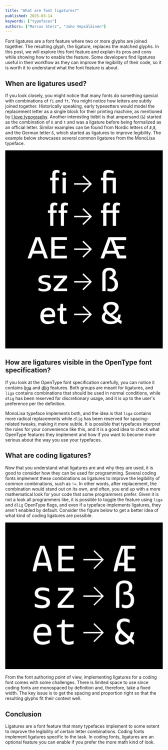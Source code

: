 ```yaml
---
title: "What are font ligatures?"
published: 2025-03-14
keywords: ["typefaces"]
authors: ["Marcus Sterz", "Juho Vepsäläinen"]
---
```


Font ligatures are a font feature where two or more glyphs are joined together. The resulting glyph, the ligature, replaces the matched glyphs. In this post, we will explore this font feature and explain its pros and cons while showing how to enable the feature. Some developers find ligatures useful in their workflow as they can improve the legibility of their code, so it is worth it to understand what the font feature is about.

## When are ligatures used?

If you look closely, you might notice that many fonts do something special with combinations of `fi` and `ft`. You might notice how letters are subtly joined together. Historically speaking, early typesetters would model the replacement letter as a single block for their printing machine, as mentioned by [I love typography](https://ilovetypography.com/2007/09/09/decline-and-fall-of-the-ligature/). Another interesting tidbit is that ampersand (`&`) started as the combination of `E` and `t` and was a ligature before being formalized as an official letter. Similar examples can be found from Nordic letters of `Æ`,`Œ`, and the German letter `ß`, which started as ligatures to improve legibility. The example below showcases several common ligatures from the MonoLisa typeface.

![Common ligatures (typeface: MonoLisa)](/images/MonoLisaBlogpostsVorlagen01.png)

## How are ligatures visible in the OpenType font specification?

If you look at the OpenType font specification carefully, you can notice it contains [liga](https://www.preusstype.com/techdata/otf_liga.php) and [dlig](https://www.preusstype.com/techdata/otf_dlig.php) features. Both groups are meant for ligatures, and `liga` contains combinations that should be used in normal conditions, while `dlig` has been reserved for discretionary usage, and it is up to the user's preference per the definition.

MonoLisa typeface implements both, and the idea is that `liga` contains more radical replacements while `dlig` has been reserved for spacing-related tweaks, making it more subtle. It is possible that typefaces interpret the rules for your convenience like this, and it is a good idea to check what OpenType features they implement and how if you want to become more serious about the way you use your typefaces.

## What are coding ligatures?

Now that you understand what ligatures are and why they are used, it is good to consider how they can be used for programming. Several coding fonts implement these combinations as ligatures to improve the legibility of common combinations, such as `!=`. In other words, after replacement, the combination would stand out on its own, and often, you end up with a more mathematical look for your code that some programmers prefer. Given it is not a look all programmers like, it is possible to toggle the feature using `liga` and `dlig` OpenType flags, and even if a typeface implements ligatures, they aren't enabled by default. Consider the figure below to get a better idea of what kind of coding ligatures are possible.

![Coding ligatures (typeface: MonoLisa)](/images/MonoLisaBlogpostsVorlagen02.png)

From the font authoring point of view, implementing ligatures for a coding font comes with some challenges. There is limited space to use since coding fonts are monospaced by definition and, therefore, take a fixed width. The key issue is to get the spacing and proportion right so that the resulting glyphs fit their context well.

## Conclusion

Ligatures are a font feature that many typefaces implement to some extent to improve the legibility of certain letter combinations. Coding fonts implement ligatures specific to the task. In coding fonts, ligatures are an optional feature you can enable if you prefer the more math kind of look.
